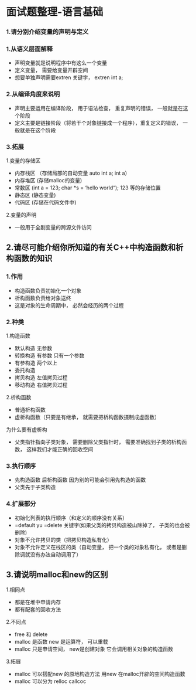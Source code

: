 #  面试题整理-语言基础 

###  1.请分别介绍变量的声明与定义

###  1.从语义层面解释

* 声明变量就是说明程序中有这么一个变量
* 定义变量， 需要给变量开辟空间
* 想要单独声明需要extren 关键字， extren int a;

###  2.从编译角度来说明

* 声明主要运用在编译阶段， 用于语法检查， 重复声明的错误， 一般就是在这个阶段
* 定义主要是链接阶段（将若干个对象链接成一个程序），重复定义的错误， 一般就是在这个阶段

###  3.拓展

1.变量的存储区 

* 内存栈区 （存储局部的自动变量  auto int a; int a）
* 内存堆区   (存储malloc的变量)
* 常数区       (int a = 123;        char *s = ‘hello world“); 123 等的存储位置
* 静态区        (静态变量)
* 代码区        (存储在代码文件中)

2.变量的声明 

* 一般用于全剧变量的跨源文件访问





##  2.请尽可能介绍你所知道的有关C++中构造函数和析构函数的知识

### 1.作用

* 构造函数负责初始化一个对象
* 析构函数负责给对象送终
* 这是对象的生命周期中， 必然会经历的两个过程

###  2.种类 

1.构造函数

* 默认构造  无参数
* 转换构造 有参数   只有一个参数
* 有参构造    两个以上
* 委托构造
* 拷贝构造    左值拷贝过程
* 移动构造    右值拷贝过程

2.析构函数

* 普通析构函数
* 虚析构函数（只要是有继承， 就需要把析构函数摄制成虚函数）

为什么要有虚析构

* 父类指针指向子类对象， 需要删除父类指针时，  需要准确找到子类的析构函数， 这样我们才能正确的回收空间

###  3.执行顺序

* 先构造函数 后析构函数   因为别的可能会引用先构造的函数
* 父类先于子类构造

###  4.扩展部分

* 初始化列表的执行顺序（和定义的顺序没有关系）
* =default yu =delete 关键字(如果父类的拷贝构造被山除掉了， 子类的也会被删除)
* 对象不允许拷贝的类（把拷贝构造私有化）
* 对象不允许定义在栈区的类（自动变量， 把一个类的对象私有化， 或者是删除调就没有办法自动调用了）

##  3.请说明malloc和new的区别

1.相同点

* 都是在堆中申请内存
* 都有配套的回收方法

2.不同点

* free 和 delete
* malloc 是函数  new 是运算符， 可以重载
* malloc 只是申请空间， new是创建对象 它会调用相关对象的构造函数

3.拓展

* malloc 可以搭配new 的原地构造方法  用new 在malloc开辟的空间构造函数
* malloc 可以分为 relloc  callcoc